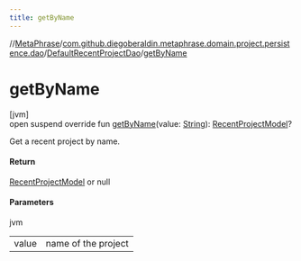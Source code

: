 ```yaml
---
title: getByName
---
```

//[MetaPhrase](../../../index.html)/[com.github.diegoberaldin.metaphrase.domain.project.persistence.dao](../index.html)/[DefaultRecentProjectDao](index.html)/[getByName](get-by-name.html)



# getByName



[jvm]\
open suspend override fun [getByName](get-by-name.html)(value: [String](https://kotlinlang.org/api/latest/jvm/stdlib/kotlin/-string/index.html)): [RecentProjectModel](../../com.github.diegoberaldin.metaphrase.domain.project.data/-recent-project-model/index.html)?



Get a recent project by name.



#### Return



[RecentProjectModel](../../com.github.diegoberaldin.metaphrase.domain.project.data/-recent-project-model/index.html) or null



#### Parameters


jvm

| | |
|---|---|
| value | name of the project |





